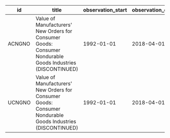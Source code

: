 | id     | title                                                                                                      | observation_start   | observation_end   |
|--------|------------------------------------------------------------------------------------------------------------|---------------------|-------------------|
| ACNGNO | Value of Manufacturers' New Orders for Consumer Goods: Consumer Nondurable Goods Industries (DISCONTINUED) | 1992-01-01          | 2018-04-01        |
| UCNGNO | Value of Manufacturers' New Orders for Consumer Goods: Consumer Nondurable Goods Industries (DISCONTINUED) | 1992-01-01          | 2018-04-01        |